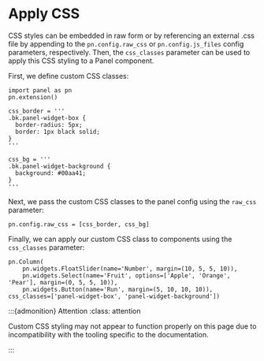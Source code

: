 # Apply CSS

CSS styles can be embedded in raw form or by referencing an external .css file by appending to the ``pn.config.raw_css`` or ``pn.config.js_files`` config parameters, respectively. Then, the ``css_classes`` parameter can be used to apply this CSS styling to a Panel component.

First, we define custom CSS classes:

```{pyodide}
import panel as pn
pn.extension()

css_border = '''
.bk.panel-widget-box {
  border-radius: 5px;
  border: 1px black solid;
}
'''

css_bg = '''
.bk.panel-widget-background {
  background: #00aa41;
}
'''
```

Next, we pass the custom CSS classes to the panel config using the `raw_css` parameter:

```{pyodide}
pn.config.raw_css = [css_border, css_bg]

```

Finally, we can apply our custom CSS class to components using the `css_classes` parameter:

```{pyodide}
pn.Column(
    pn.widgets.FloatSlider(name='Number', margin=(10, 5, 5, 10)),
    pn.widgets.Select(name='Fruit', options=['Apple', 'Orange', 'Pear'], margin=(0, 5, 5, 10)),
    pn.widgets.Button(name='Run', margin=(5, 10, 10, 10)),
css_classes=['panel-widget-box', 'panel-widget-background'])
```

:::{admonition} Attention
:class: attention

Custom CSS styling may not appear to function properly on this page due to incompatibility with the tooling specific to the documentation.

:::
